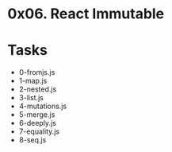 # 0x06. React Immutable

# Tasks
- 0-fromjs.js
- 1-map.js
- 2-nested.js
- 3-list.js
- 4-mutations.js
- 5-merge.js
- 6-deeply.js
- 7-equality.js
- 8-seq.js
